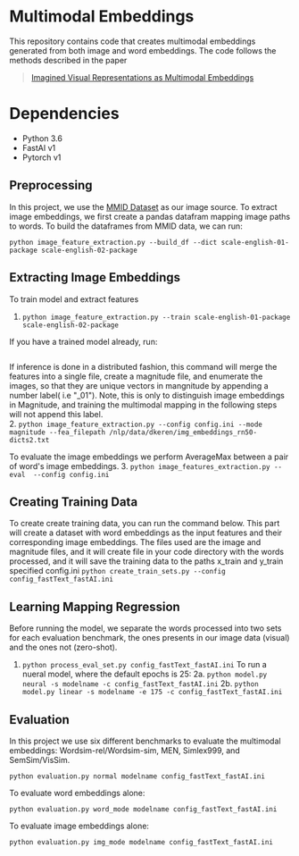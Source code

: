 # Multimodal Embeddings
This repository contains code that creates multimodal embeddings generated from both image and word embeddings. The code follows the methods described in the paper

> [Imagined Visual Representations as Multimodal Embeddings](https://www.researchgate.net/publication/315297247_Imagined_Visual_Representations_as_Multimodal_Embeddings) 

# Dependencies

* Python 3.6
* FastAI v1
* Pytorch v1

## Preprocessing
In this project, we use the [MMID Dataset](http://multilingual-images.org/) as our image source. To extract image embeddings, we first create a pandas datafram mapping image paths to words. To build the dataframes from MMID data, we can run: 

``` python image_feature_extraction.py --build_df --dict scale-english-01-package scale-english-02-package ```

## Extracting Image Embeddings 
To train model and extract features
1. ```python image_feature_extraction.py --train scale-english-01-package scale-english-02-package```

If you have a trained model already, run: 
```python image_feature_extraction.py --mode inference --config config_fastText_fastAI.ini --model_name model_path --train_df path_to_df 
```
If inference is done in a distributed fashion, this command will merge the features into a single file, create a magnitude file, and enumerate the images, so that they are unique vectors in mangnitude by appending a number label( i.e "_01"). Note, this is only to distinguish image embeddings in Magnitude, and training the multimodal mapping in the following steps will not append this label.  
2. ```python image_feature_extraction.py --config config.ini --mode magnitude --fea_filepath /nlp/data/dkeren/img_embeddings_rn50-dicts2.txt```

To evaluate the image embeddings we perform AverageMax between a pair of word's image embeddings. 
3. ```python image_features_extraction.py --eval  --config config.ini ```

## Creating Training Data
To create create training data, you can run the command below. This part will create a dataset with word embeddings as the input features and their corresponding image embeddings. The files used are the image and magnitude files, and it will create file in your code directory with the words processed, and it will save the training data to the paths x_train and y_train specified config.ini
```python create_train_sets.py --config config_fastText_fastAI.ini ```
## Learning Mapping Regression 
Before running the model, we separate the words processed into two sets for each evaluation benchmark, the ones presents in our image data (visual) and the ones not (zero-shot). 
1. ```python process_eval_set.py config_fastText_fastAI.ini```
To run a nueral model, where the default epochs is 25: 
2a. ```python model.py neural -s modelname -c config_fastText_fastAI.ini```
2b. ```python model.py linear -s modelname -e 175 -c config_fastText_fastAI.ini```
## Evaluation
In this project we use six different benchmarks to evaluate the multimodal embeddings: Wordsim-rel/Wordsim-sim, MEN, Simlex999, and SemSim/VisSim. 

```python evaluation.py normal modelname config_fastText_fastAI.ini```

To evaluate word embeddings alone: 

```python evaluation.py word_mode modelname config_fastText_fastAI.ini```

To evaluate image embeddings alone: 

```python evaluation.py img_mode modelname config_fastText_fastAI.ini```



